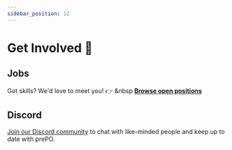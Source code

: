 ```yaml
---
sidebar_position: 12
---
```


# Get Involved 💜

## Jobs

Got skills? We'd love to meet you! 👉 &nbsp [**Browse open positions**](https://apply.workable.com/prepo/)

## Discord

[Join our Discord community](https://url.prepo.io/discord-docs) to chat with like-minded people and keep up to date with prePO.
